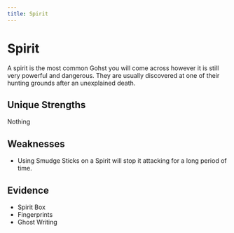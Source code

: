 ```yaml
---
title: Spirit
---
```


# Spirit

A spirit is the most common Gohst you will come across however it is still very powerful and dangerous. They are usually discovered at one of their hunting grounds after an unexplained death.

## Unique Strengths

Nothing

## Weaknesses

- Using Smudge Sticks on a Spirit will stop it attacking for a long period of time.

## Evidence

- Spirit Box
- Fingerprints
- Ghost Writing
